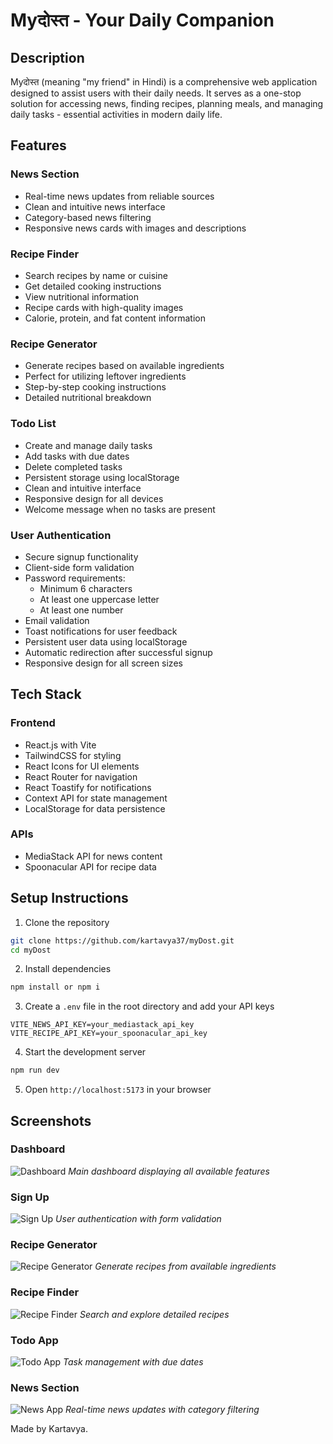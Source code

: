 # Myदोस्त - Your Daily Companion 

## Description
Myदोस्त (meaning "my friend" in Hindi) is a comprehensive web application designed to assist users with their daily needs. It serves as a one-stop solution for accessing news, finding recipes, planning meals, and managing daily tasks - essential activities in modern daily life.

## Features

### News Section
- Real-time news updates from reliable sources
- Clean and intuitive news interface
- Category-based news filtering
- Responsive news cards with images and descriptions

### Recipe Finder
- Search recipes by name or cuisine
- Get detailed cooking instructions
- View nutritional information
- Recipe cards with high-quality images
- Calorie, protein, and fat content information

### Recipe Generator
- Generate recipes based on available ingredients
- Perfect for utilizing leftover ingredients
- Step-by-step cooking instructions
- Detailed nutritional breakdown

### Todo List
- Create and manage daily tasks
- Add tasks with due dates
- Delete completed tasks 
- Persistent storage using localStorage
- Clean and intuitive interface
- Responsive design for all devices
- Welcome message when no tasks are present

### User Authentication
- Secure signup functionality
- Client-side form validation
- Password requirements:
  - Minimum 6 characters
  - At least one uppercase letter
  - At least one number
- Email validation
- Toast notifications for user feedback
- Persistent user data using localStorage
- Automatic redirection after successful signup
- Responsive design for all screen sizes

## Tech Stack

### Frontend
- React.js with Vite
- TailwindCSS for styling
- React Icons for UI elements
- React Router for navigation
- React Toastify for notifications
- Context API for state management
- LocalStorage for data persistence

### APIs
- MediaStack API for news content
- Spoonacular API for recipe data

## Setup Instructions

1. Clone the repository
```bash
git clone https://github.com/kartavya37/myDost.git
cd myDost
```

2. Install dependencies
```bash
npm install or npm i
```

3. Create a `.env` file in the root directory and add your API keys
```properties
VITE_NEWS_API_KEY=your_mediastack_api_key
VITE_RECIPE_API_KEY=your_spoonacular_api_key
```

4. Start the development server
```bash
npm run dev
```

5. Open `http://localhost:5173` in your browser

## Screenshots

### Dashboard
![Dashboard](./screenshots/dashboard.png)
*Main dashboard displaying all available features*

### Sign Up
![Sign Up](./screenshots/signup.png)
*User authentication with form validation*

### Recipe Generator
![Recipe Generator](./screenshots/recipe-generator.png)
*Generate recipes from available ingredients*

### Recipe Finder
![Recipe Finder](./screenshots/recipe-finder.png)
*Search and explore detailed recipes*

### Todo App
![Todo App](./screenshots/todo.png)
*Task management with due dates*

### News Section
![News App](./screenshots/news.png)
*Real-time news updates with category filtering*


Made by Kartavya.